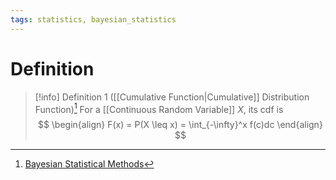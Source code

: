 ```yaml
---
tags: statistics, bayesian_statistics
---
```


# Definition

> [!info] Definition 1 ([[Cumulative Function|Cumulative]] Distribution Function)[^1]
> For a [[Continuous Random Variable]] $X$, its cdf is
> $$
> \begin{align}
> F(x) = P(X \leq x) = \int_{-\infty}^x f(c)dc
> \end{align}
> $$

[^1]: [Bayesian Statistical Methods](zotero://open-pdf/library/items/ELV3M9SP?page=19)